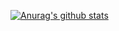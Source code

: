 [![Anurag's github stats](https://github-readme-stats.vercel.app/api?username=ryanmoody&count_private=true&theme=dark)](https://github.com/anuraghazra/github-readme-stats)

